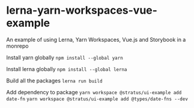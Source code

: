 # lerna-yarn-workspaces-vue-example
An example of using Lerna, Yarn Workspaces, Vue.js and Storybook in a monrepo

Install yarn globally
`npm install --global yarn`

Install lerna globally
`npm install --global lerna`

Build all the packages
`lerna run build`

Add dependency to package
`yarn workspace @stratus/ui-example add date-fn`
`yarn workspace @stratus/ui-example add @types/date-fns --dev`




